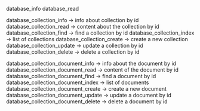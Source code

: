 
database_info
database_read

database_collection_info    -> info about collection by id
database_collection_read    -> content about the collection by id
database_collection_find    -> find a collection by id
database_collection_index   -> list of collections
database_collection_create  -> create a new collection
database_collection_update  -> update a collection by id
database_collection_delete  -> delete a collection by id

database_collection_document_info   -> info about the document by id
database_collection_document_read   -> content of the document by id
database_collection_document_find   -> find a document by id
database_collection_document_index  -> list of documents
database_collection_document_create -> create a new document
database_collection_document_update -> update a document by id
database_collection_document_delete -> delete a document by id
